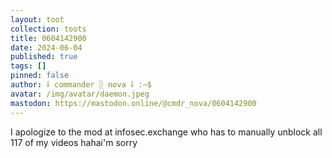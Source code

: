 ```yaml
---
layout: toot
collection: toots
title: 0604142900
date: 2024-06-04
published: true
tags: []
pinned: false
author: ⸸ commander ░ nova ⸸ :~$
avatar: /img/avatar/daemon.jpeg
mastodon: https://mastodon.online/@cmdr_nova/0604142900
---
```


I apologize to the mod at infosec.exchange who has to manually unblock all 117 of my videos hahai'm sorry
